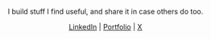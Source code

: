 <p align="center">I build stuff I find useful, and share it in case others do too.</p>
<p align="center">
  <a href="https://www.linkedin.com/in/peter-rauscher">LinkedIn</a>
  |
  <a href="https://peterrauscher.com">Portfolio</a>
  |
  <a href="https://x.com/peterauscher">X</a>
</p>
